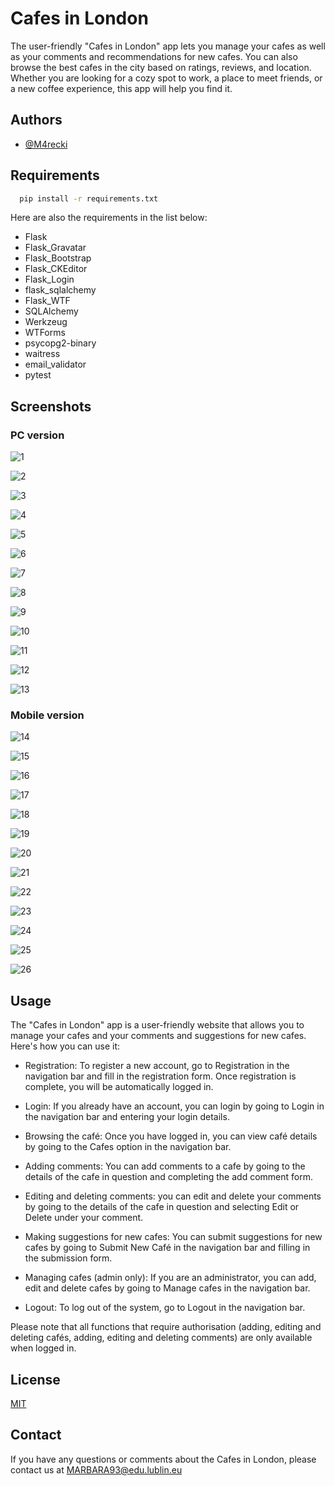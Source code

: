 # Cafes in London

The user-friendly "Cafes in London" app lets you manage your cafes as well as your comments and recommendations for new cafes. You can also browse the best cafes in the city based on ratings, reviews, and location. Whether you are looking for a cozy spot to work, a place to meet friends, or a new coffee experience, this app will help you find it.

## Authors

- [@M4recki](https://www.github.com/M4recki)

## Requirements

```bash
  pip install -r requirements.txt
```

Here are also the requirements in the list below:

- Flask
- Flask_Gravatar
- Flask_Bootstrap
- Flask_CKEditor
- Flask_Login
- flask_sqlalchemy
- Flask_WTF
- SQLAlchemy
- Werkzeug
- WTForms
- psycopg2-binary
- waitress
- email_validator
- pytest


## Screenshots

### PC version

![1](https://github.com/M4recki/Cafes-in-London/assets/111280515/340e1d26-de91-4d66-bb55-9d4a7efc228d)

![2](https://github.com/M4recki/Cafes-in-London/assets/111280515/b9c4543b-6879-43c8-9d7b-8a32cee9deca)

![3](https://github.com/M4recki/Cafes-in-London/assets/111280515/6a14aca0-1a95-469b-be9b-b709e51fb90d)

![4](https://github.com/M4recki/Cafes-in-London/assets/111280515/d5b7daac-e039-48d7-8a6f-0451892df651)

![5](https://github.com/M4recki/Cafes-in-London/assets/111280515/3ca577b4-8cf7-4d3a-8df6-fae1f58c1f34)

![6](https://github.com/M4recki/Cafes-in-London/assets/111280515/bf3a7183-180c-4c45-a7af-13f07715ac43)

![7](https://github.com/M4recki/Cafes-in-London/assets/111280515/84bcdaa4-bfd8-4b7c-a7c8-87cef54664a4)

![8](https://github.com/M4recki/Cafes-in-London/assets/111280515/629169d2-fe48-4c85-9b33-3008897cd789)

![9](https://github.com/M4recki/Cafes-in-London/assets/111280515/efd3a855-f68c-4d77-b6c6-6989e665830b)

![10](https://github.com/M4recki/Cafes-in-London/assets/111280515/c00987f9-d5c3-4b8b-aa35-7b273242a14e)

![11](https://github.com/M4recki/Cafes-in-London/assets/111280515/a861bc3e-7332-4f68-bcea-fca1901788a2)

![12](https://github.com/M4recki/Cafes-in-London/assets/111280515/b237aa6b-f43b-48b1-8d35-5efd94756529)

![13](https://github.com/M4recki/Cafes-in-London/assets/111280515/82a5b923-7d9e-43c1-afc5-67dc465242b9)

### Mobile version

![14](https://github.com/M4recki/Cafes-in-London/assets/111280515/1e047f1b-07a9-40ea-8dd0-54027e7265e6)

![15](https://github.com/M4recki/Cafes-in-London/assets/111280515/79a7ffaa-2be3-4736-8086-06e84943f716)

![16](https://github.com/M4recki/Cafes-in-London/assets/111280515/7dc2512c-929f-4d5a-b284-d1ba70512e3c)

![17](https://github.com/M4recki/Cafes-in-London/assets/111280515/91d346be-8436-4f5c-a371-54dc2acdab63)

![18](https://github.com/M4recki/Cafes-in-London/assets/111280515/f195519a-bf81-4414-b047-7f1b4ea68a03)

![19](https://github.com/M4recki/Cafes-in-London/assets/111280515/782bd2c3-70a6-4dd5-a58f-646b117f1eca)

![20](https://github.com/M4recki/Cafes-in-London/assets/111280515/b8bb9104-37cd-453a-9493-05dce1646644)

![21](https://github.com/M4recki/Cafes-in-London/assets/111280515/6a2ea3c2-c3bd-4d72-912c-41b74851a214)

![22](https://github.com/M4recki/Cafes-in-London/assets/111280515/38ace33c-b510-4808-9136-01258a72930d)

![23](https://github.com/M4recki/Cafes-in-London/assets/111280515/3b4bb7dd-4115-4a82-8e86-a48b95df476b)

![24](https://github.com/M4recki/Cafes-in-London/assets/111280515/bc13672f-bf2d-4247-b8f8-22a0315c0074)

![25](https://github.com/M4recki/Cafes-in-London/assets/111280515/6c6cb60e-24d8-4b3a-988a-0b60a15deb96)

![26](https://github.com/M4recki/Cafes-in-London/assets/111280515/5a8aada3-847d-4fe8-9978-482838c7c758)

## Usage

The "Cafes in London" app is a user-friendly website that allows you to manage your cafes and your comments and suggestions for new cafes. Here's how you can use it:

- Registration: To register a new account, go to Registration in the navigation bar and fill in the registration form. Once registration is complete, you will be automatically logged in.

- Login: If you already have an account, you can login by going to Login in the navigation bar and entering your login details.

- Browsing the café: Once you have logged in, you can view café details by going to the Cafes option in the navigation bar.

- Adding comments: You can add comments to a cafe by going to the details of the cafe in question and completing the add comment form.

- Editing and deleting comments: you can edit and delete your comments by going to the details of the cafe in question and selecting Edit or Delete under your comment.

- Making suggestions for new cafes: You can submit suggestions for new cafes by going to Submit New Café in the navigation bar and filling in the submission form.

- Managing cafes (admin only): If you are an administrator, you can add, edit and delete cafes by going to Manage cafes in the navigation bar.

- Logout: To log out of the system, go to Logout in the navigation bar.

Please note that all functions that require authorisation (adding, editing and deleting cafés, adding, editing and deleting comments) are only available when logged in.


## License

[MIT](https://github.com/M4recki/Cafes-in-London/blob/master/LICENSE)

## Contact

If you have any questions or comments about the Cafes in London, please contact us at MARBARA93@edu.lublin.eu

